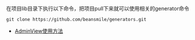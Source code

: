在项目lib目录下执行以下命令，把项目pull下来就可以使用相关的generator命令

```
git clone https://github.com/beansmile/generators.git
```

* [AdminView使用方法](https://github.com/beansmile/generators/blob/master/admin/USAGE.md)
